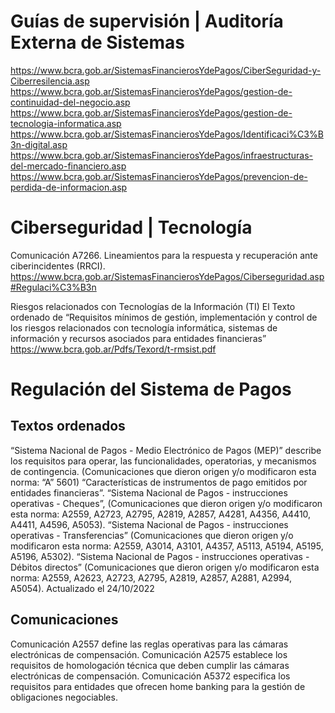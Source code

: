 # Guías de supervisión | Auditoría Externa de Sistemas 

https://www.bcra.gob.ar/SistemasFinancierosYdePagos/CiberSeguridad-y-Ciberresilencia.asp
https://www.bcra.gob.ar/SistemasFinancierosYdePagos/gestion-de-continuidad-del-negocio.asp
https://www.bcra.gob.ar/SistemasFinancierosYdePagos/gestion-de-tecnologia-informatica.asp
https://www.bcra.gob.ar/SistemasFinancierosYdePagos/Identificaci%C3%B3n-digital.asp
https://www.bcra.gob.ar/SistemasFinancierosYdePagos/infraestructuras-del-mercado-financiero.asp
https://www.bcra.gob.ar/SistemasFinancierosYdePagos/prevencion-de-perdida-de-informacion.asp

# Ciberseguridad | Tecnología
Comunicación A7266. Lineamientos para la respuesta y recuperación ante ciberincidentes (RRCI).
https://www.bcra.gob.ar/SistemasFinancierosYdePagos/Ciberseguridad.asp#Regulaci%C3%B3n

Riesgos relacionados con Tecnologías de la Información (TI) El Texto ordenado de “Requisitos mínimos de gestión, implementación y control de los riesgos relacionados con tecnología informática, sistemas de información y recursos asociados para entidades financieras”
https://www.bcra.gob.ar/Pdfs/Texord/t-rmsist.pdf

# Regulación del Sistema de Pagos

## Textos ordenados
“Sistema Nacional de Pagos - Medio Electrónico de Pagos (MEP)” describe los requisitos para operar, las funcionalidades, operatorias, y mecanismos de contingencia. (Comunicaciones que dieron origen y/o modificaron esta norma: “A” 5601)
“Características de instrumentos de pago emitidos por entidades financieras”.
“Sistema Nacional de Pagos - instrucciones operativas - Cheques”, (Comunicaciones que dieron origen y/o modificaron esta norma: A2559, A2723, A2795, A2819, A2857, A4281, A4356, A4410, A4411, A4596, A5053).
“Sistema Nacional de Pagos - instrucciones operativas - Transferencias” (Comunicaciones que dieron origen y/o modificaron esta norma: A2559, A3014, A3101, A4357, A5113, A5194, A5195, A5196, A5302).
“Sistema Nacional de Pagos - instrucciones operativas - Débitos directos” (Comunicaciones que dieron origen y/o modificaron esta norma: A2559, A2623, A2723, A2795, A2819, A2857, A2881, A2994, A5054).
Actualizado el 24/10/2022

## Comunicaciones
Comunicación A2557 define las reglas operativas para las cámaras electrónicas de compensación.
Comunicación A2575 establece los requisitos de homologación técnica que deben cumplir las cámaras electrónicas de compensación.
Comunicación A5372 especifica los requisitos para entidades que ofrecen home banking para la gestión de obligaciones negociables.

